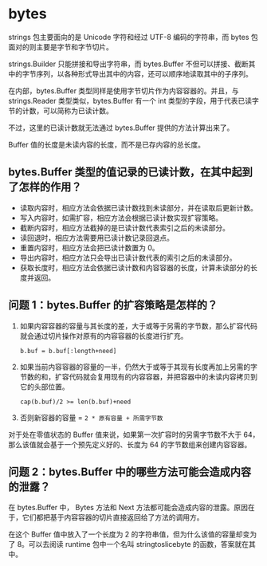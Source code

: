 # bytes

strings 包主要面向的是 Unicode 字符和经过 UTF-8 编码的字符串，而 bytes 包面对的则主要是字节和字节切片。

strings.Builder 只能拼接和导出字符串，而 bytes.Buffer 不但可以拼接、截断其中的字节序列，以各种形式导出其中的内容，还可以顺序地读取其中的子序列。

在内部，bytes.Buffer 类型同样是使用字节切片作为内容容器的。并且，与 strings.Reader 类型类似，bytes.Buffer 有一个 int 类型的字段，用于代表已读字节的计数，可以简称为已读计数。

不过，这里的已读计数就无法通过 bytes.Buffer 提供的方法计算出来了。

Buffer 值的长度是未读内容的长度，而不是已存内容的总长度。

## bytes.Buffer 类型的值记录的已读计数，在其中起到了怎样的作用？

-   读取内容时，相应方法会依据已读计数找到未读部分，并在读取后更新计数。
-   写入内容时，如需扩容，相应方法会根据已读计数实现扩容策略。
-   截断内容时，相应方法截掉的是已读计数代表索引之后的未读部分。
-   读回退时，相应方法需要用已读计数记录回退点。
-   重置内容时，相应方法会把已读计数置为 0。
-   导出内容时，相应方法只会导出已读计数代表的索引之后的未读部分。
-   获取长度时，相应方法会依据已读计数和内容容器的长度，计算未读部分的长度并返回。


## 问题 1：bytes.Buffer 的扩容策略是怎样的？

1. 如果内容容器的容量与其长度的差，大于或等于另需的字节数，那么扩容代码就会通过切片操作对原有的内容容器的长度进行扩充。

    `b.buf = b.buf[:length+need]`

2. 如果当前内容容器的容量的一半，仍然大于或等于其现有长度再加上另需的字节数的和，扩容代码就会复用现有的内容容器，并把容器中的未读内容拷贝到它的头部位置。

    `cap(b.buf)/2 >= len(b.buf)+need`

3. 否则新容器的容量 = `2 * 原有容量 + 所需字节数`

对于处在零值状态的 Buffer 值来说，如果第一次扩容时的另需字节数不大于 64，那么该值就会基于一个预先定义好的、长度为 64 的字节数组来创建内容容器。


## 问题 2：bytes.Buffer 中的哪些方法可能会造成内容的泄露？

在 bytes.Buffer 中， Bytes 方法和 Next 方法都可能会造成内容的泄露。原因在于，它们都把基于内容容器的切片直接返回给了方法的调用方。

在这个 Buffer 值中放入了一个长度为 2 的字符串值，但为什么该值的容量却变为了 8。可以去阅读 runtime 包中一个名叫 stringtoslicebyte 的函数，答案就在其中。
